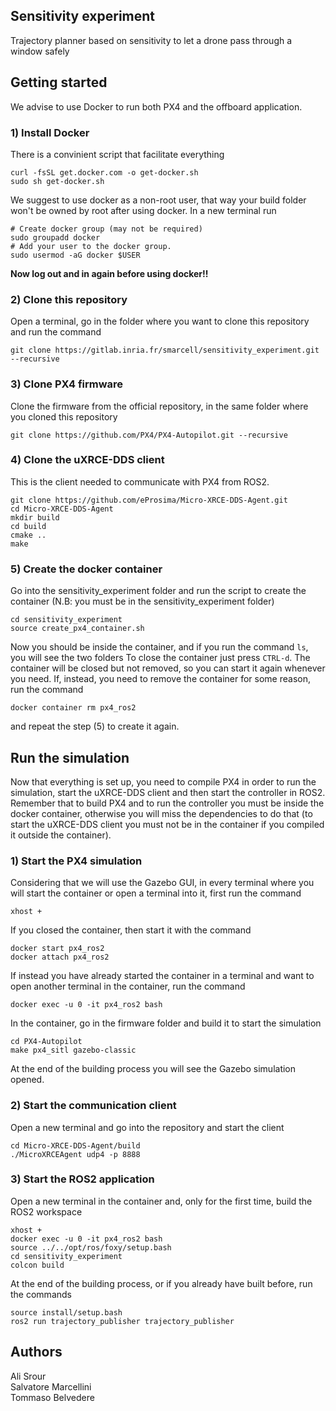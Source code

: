 ## Sensitivity experiment
Trajectory planner based on sensitivity to let a drone pass through a window safely

## Getting started
We advise to use Docker to run both PX4 and the offboard application.

### 1) Install Docker
There is a convinient script that facilitate everything
```
curl -fsSL get.docker.com -o get-docker.sh
sudo sh get-docker.sh
```
We suggest to use docker as a non-root user, that way your build folder won't be owned by root after using docker. In a new terminal run
```
# Create docker group (may not be required)
sudo groupadd docker
# Add your user to the docker group.
sudo usermod -aG docker $USER
```
**Now log out and in again before using docker!!**

### 2) Clone this repository
Open a terminal, go in the folder where you want to clone this repository and run the command
```
git clone https://gitlab.inria.fr/smarcell/sensitivity_experiment.git --recursive
```

### 3) Clone PX4 firmware
Clone the firmware from the official repository, in the same folder where you cloned this repository
```
git clone https://github.com/PX4/PX4-Autopilot.git --recursive
```

### 4) Clone the uXRCE-DDS client 
This is the client needed to communicate with PX4 from ROS2.
```
git clone https://github.com/eProsima/Micro-XRCE-DDS-Agent.git
cd Micro-XRCE-DDS-Agent
mkdir build
cd build
cmake ..
make
```
### 5) Create the docker container
Go into the sensitivity_experiment folder and run the script to create the container (N.B: you must be in the sensitivity_experiment folder)
```
cd sensitivity_experiment
source create_px4_container.sh 
```
Now you should be inside the container, and if you run the command ```ls```, you will see the two folders
To close the container just press ```CTRL-d```. The container will be closed but not removed, so you can start it again whenever you need. If, instead, you need to remove the container for some reason, run the command
```
docker container rm px4_ros2
```
and repeat the step (5) to create it again.

## Run the simulation
Now that everything is set up, you need to compile PX4 in order to run the simulation, start the uXRCE-DDS client and then start the controller in ROS2.
Remember that to build PX4 and to run the controller you must be inside the docker container, otherwise you will miss the dependencies to do that (to start the uXRCE-DDS client you must not be in the container if you compiled it outside the container).

### 1) Start the PX4 simulation
Considering that we will use the Gazebo GUI, in every terminal where you will start the container or open a terminal into it, first run the command
```
xhost +
```

If you closed the container, then start it with the command
```
docker start px4_ros2
docker attach px4_ros2
```
If instead you have already started the container in a terminal and want to open another terminal in the container, run the command
```
docker exec -u 0 -it px4_ros2 bash
```
In the container, go in the firmware folder and build it to start the simulation
```
cd PX4-Autopilot
make px4_sitl gazebo-classic
```
At the end of the building process you will see the Gazebo simulation opened.

### 2) Start the communication client
Open a new terminal and go into the repository and start the client
```
cd Micro-XRCE-DDS-Agent/build
./MicroXRCEAgent udp4 -p 8888
```

### 3) Start the ROS2 application
Open a new terminal in the container and, only for the first time, build the ROS2 workspace
```
xhost +
docker exec -u 0 -it px4_ros2 bash
source ../../opt/ros/foxy/setup.bash
cd sensitivity_experiment
colcon build
```
At the end of the building process, or if you already have built before, run the commands
```
source install/setup.bash
ros2 run trajectory_publisher trajectory_publisher
```

## Authors
Ali Srour <br>
Salvatore Marcellini <br>
Tommaso Belvedere <br>

